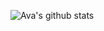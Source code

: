 ![Ava's github stats](https://github-readme-stats.vercel.app/api?username=mztriz&show_icons=true&include_all_commits&theme=dracula&show=reviews,discussions_answered,prs_merged) 
